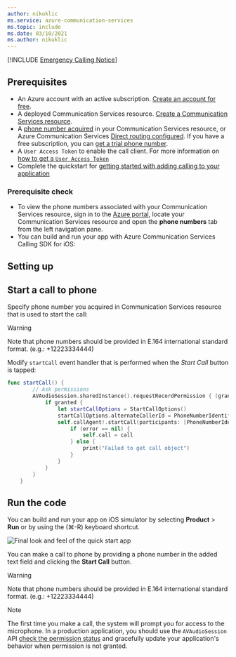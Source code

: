 ```yaml
---
author: nikuklic
ms.service: azure-communication-services
ms.topic: include
ms.date: 03/10/2021
ms.author: nikuklic
---
```

[!INCLUDE [Emergency Calling Notice](../../../includes/emergency-calling-notice-include.md)]

## Prerequisites

- An Azure account with an active subscription. [Create an account for free](https://azure.microsoft.com/free/?WT.mc_id=A261C142F). 
- A deployed Communication Services resource. [Create a Communication Services resource](../../create-communication-resource.md).
- A [phone number acquired](../get-phone-number.md) in your Communication Services resource, or Azure Communication Services [Direct routing configured](../../../concepts/telephony/direct-routing-provisioning.md). If you have a free subscription, you can [get a trial phone number](../../telephony/get-trial-phone-number.md).
- A `User Access Token` to enable the call client. For more information on [how to get a `User Access Token`](../../identity/access-tokens.md)
- Complete the quickstart for [getting started with adding calling to your application](../../voice-video-calling/getting-started-with-calling.md)

### Prerequisite check

- To view the phone numbers associated with your Communication Services resource, sign in to the [Azure portal](https://portal.azure.com/), locate your Communication Services resource and open the **phone numbers** tab from the left navigation pane.
- You can build and run your app with Azure Communication Services Calling SDK for iOS:

## Setting up

## Start a call to phone

Specify phone number you acquired in Communication Services resource that is used to start the call:
> [!WARNING]
> Note that phone numbers should be provided in E.164 international standard format. (e.g.: +12223334444)

Modify `startCall` event handler that is performed when the *Start Call* button is tapped:

```swift
func startCall() {
        // Ask permissions
        AVAudioSession.sharedInstance().requestRecordPermission { (granted) in
            if granted {
                let startCallOptions = StartCallOptions()
                startCallOptions.alternateCallerId = PhoneNumberIdentifier(phoneNumber: "<YOUR AZURE REGISTERED PHONE NUMBER>")
                self.callAgent!.startCall(participants: [PhoneNumberIdentifier(phoneNumber: self.callee)], options: startCallOptions) { (call, error) in
                    if (error == nil) {
                        self.call = call
                    } else {
                        print("Failed to get call object")
                    }
                }
            }
        }
    }
```

## Run the code

You can build and run your app on iOS simulator by selecting **Product** > **Run** or by using the (&#8984;-R) keyboard shortcut.

![Final look and feel of the quick start app](../media/pstn-call/quick-start-make-call.png)

You can make a call to phone by providing a phone number in the added text field and clicking the **Start Call** button.
> [!WARNING]
> Note that phone numbers should be provided in E.164 international standard format. (e.g.: +12223334444)

> [!NOTE]
> The first time you make a call, the system will prompt you for access to the microphone. In a production application, you should use the `AVAudioSession` API [check the permission status](https://developer.apple.com/documentation/uikit/protecting_the_user_s_privacy/requesting_access_to_protected_resources) and gracefully update your application's behavior when permission is not granted.
